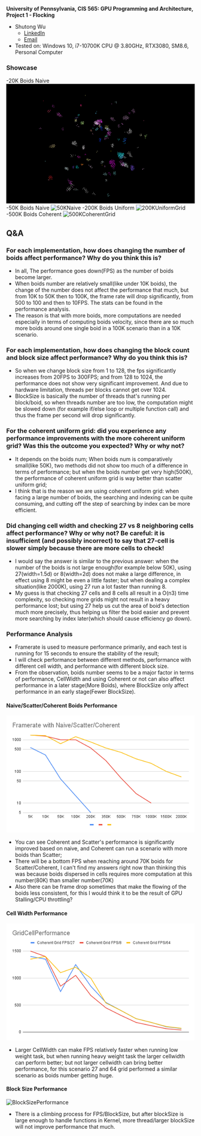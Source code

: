 **University of Pennsylvania, CIS 565: GPU Programming and Architecture,
Project 1 - Flocking**

* Shutong Wu
  * [LinkedIn](https://www.linkedin.com/in/shutong-wu-214043172/)
  * [Email](shutong@seas.uepnn.edu)
* Tested on: Windows 10, i7-10700K CPU @ 3.80GHz, RTX3080, SM8.6, Personal Computer 

### Showcase
-20K Boids Naive 
![20KNaive](./images/20knaive.gif)
-50K Boids Naive
![50KNaive](./images/50knaive.gif)
-200K Boids Uniform
![200KUniformGrid](./images/200kuni.gif)
-500K Boids Coherent
![500KCoherentGrid](./images/500kco.gif)

## Q&A

###  For each implementation, how does changing the number of boids affect performance? Why do you think this is?
- In all, The performance goes down(FPS) as the number of boids become larger. 
- When boids number are relatively small(like under 10K boids), the change of the number does not affect the performance that much, but from 10K to 50K then to 100K, the frame rate will drop significantly, from 500 to 100 and then to 10FPS. The stats can be found in the performance analysis.
- The reason is that with more boids, more computations are needed especially in terms of computing boids velocity, since there are so much more boids around one single boid in a 100K scenario than in a 10K scenario. 

###  For each implementation, how does changing the block count and block size affect performance? Why do you think this is?
- So when we change block size from 1 to 128, the fps significantly increases from 20FPS to 300FPS; and from 128 to 1024, the performance does not show very significant improvement. And due to hardware limitation, threads per blocks cannot get over 1024.
- BlockSize is basically the number of threads that's running per block/boid, so when threads number are too low, the computation might be slowed down (for example if/else loop or multiple function call) and thus the frame per second will drop significantly.

###  For the coherent uniform grid: did you experience any performance improvements with the more coherent uniform grid? Was this the outcome you expected? Why or why not?
- It depends on the boids num; When boids num is comparatively small(like 50K), two methods did not show too much of a difference in terms of performance; but when the boids number get very high(500K), the performance of coherent uniform grid is way better than scatter uniform grid;
- I think that is the reason we are using coherent uniform grid: when facing a large number of boids, the searching and indexing can be quite consuming, and cutting off the step of searching by index can be more efficient.

###  Did changing cell width and checking 27 vs 8 neighboring cells affect performance? Why or why not? Be careful: it is insufficient (and possibly incorrect) to say that 27-cell is slower simply because there are more cells to check!
- I would say the answer is similar to the previous answer: when the number of the boids is not large enough(for example below 50K), using 27(width=1.5d) or 8(width=2d) does not make a large difference, in effect using 8 might be even a little faster; but when dealing a complex situation(like 2000K), using 27 run a lot faster than running 8. 
- My guess is that checking 27 cells and 8 cells all result in a O(n3) time complexity, so checking more grids might not result in a heavy performance lost; but using 27 help us cut the area of boid's detection much more precisely, thus helping us filter the boid easier and prevent more searching by index later(which should cause efficiency go down). 

### Performance Analysis
- Framerate is used to measure performance primarily, and each test is running for 15 seconds to ensure the stability of the result;
- I will check performance between different methods, performance with different cell width, and performance with different block size.
- From the observation, boids number seems to be a major factor in terms of performance, CellWidth and using Coherent or not can also affect performance in a later stage(More Boids), where BlockSize only affect performance in an early stage(Fewer BlockSize).
#### Naive/Scatter/Coherent Boids Performance
![NaiveGridPlot](./images/Framerate%20with%20Naive_Scatter_Coherent.png)
- You can see Coherent and Scatter's performance is significantly improved based on naive, and Coherent can run a scenario with more boids than Scatter;
- There will be a bottom FPS when reaching around 70K boids for Scatter/Coherent, I can't find my answers right now than thinking this was because boids dispersed in cells requires more computation at this number(80K) than smaller number(70K)
- Also there can be frame drop sometimes that make the flowing of the boids less consistent, for this I would think it to be the result of GPU Stalling/CPU throttling? 
#### Cell Width Performance
![CellWidthPerformance](./images/GridCellPerformance.png)
- Larger CellWidth can make FPS relatively faster when running low weight task, but when running heavy weight task the larger cellwidth can perform better; but not larger cellwidth can bring better performance, for this scenario 27 and 64 grid performed a similar scenario as boids number getting huge.

#### Block Size Performance
![BlockSizePerformance](./images/Coherent%208%20500K%20%E5%92%8CScatter%208%20200K.png)
- There is a climbing process for FPS/BlockSize, but after blockSize is large enough to handle functions in Kernel, more thread/larger blockSize will not improve performance that much. 

